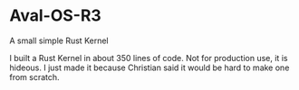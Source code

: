 # Aval-OS-R3
A small simple Rust Kernel 

I built a Rust Kernel in about 350 lines of code.
Not for production use, it is hideous.
I just made it because Christian said it would be hard to make one from scratch.
